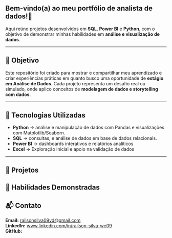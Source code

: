## Bem-vindo(a) ao meu portfólio de analista de dados!🚀  
Aqui reúno projetos desenvolvidos em **SQL**, **Power BI** e **Python**, com o objetivo de demonstrar minhas habilidades em **análise e visualização de dados**.

---

## 🎯 Objetivo

Este repositório foi criado para mostrar e compartilhar meu aprendizado e criar experiências práticas em quanto busco uma oportunidade de **estágio em Análise de Dados**.
Cada projeto representa um desafio real ou simulado, onde aplico conceitos de **modelagem de dados e storytelling com dados**.

---

## 🧩 Tecnologias Utilizadas

- **Python** -> análise e manipulação de dados com Pandas e visualizações com Matplotlib/Seaborn.
- **SQL** -> consultas, e análise de dados em base de dados relacionais.
- **Power BI** -> dashboards interativos e relatórios analíticos
- **Excel** -> Exploração inicial e apoio na validação de dados

---

## 📂 Projetos








## 🧠 Habilidades Demonstradas 






## 📬 Contato
**Email:** railsonsilva09vd@gmail.com<br>
**LinkedIn:** www.linkedin.com/in/railson-silva-we09<br>
**GitHub:**<br> 
